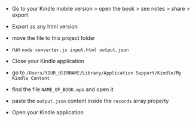 - Go to your Kindle mobile version > open the book > see notes > share > export
- Export as any html version

- move the file to this project folder
- run `node converter.js input.html output.json`

- Close your Kindle application
- go to `/Users/YOUR_USERNAME/Library/Application Support/Kindle/My Kindle Content`
- find the file `NAME_OF_BOOK.mpb` and open it
- paste the `output.json` content inside the `records` array property
- Open your Kindle application
